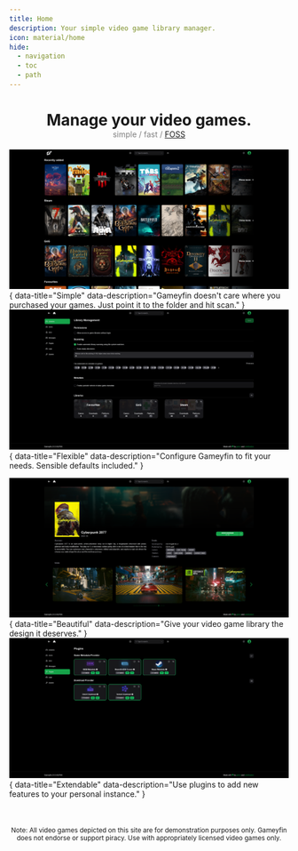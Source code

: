 ```yaml
---
title: Home
description: Your simple video game library manager.
icon: material/home
hide:
  - navigation
  - toc
  - path
---
```

<div style="text-align: center">
    <h1 style="margin-bottom: 0">Manage your video games.</h1>
    <h4 style="margin-top: 0; font-weight: normal; color: gray">simple / fast / <a href="https://github.com/gameyfin/gameyfin/blob/main/LICENSE.md" target="_blank">FOSS</a></h4>
</div>

<div class="grid" markdown>

![Home](assets/screenshots/home.png){ data-title="Simple" data-description="Gameyfin doesn't care where you purchased your games. Just point it to the folder and hit scan." }
![Libraries](assets/screenshots/admin-libraries.png){ data-title="Flexible" data-description="Configure Gameyfin to fit your needs. Sensible defaults included." }

![Game](assets/screenshots/game.png){ data-title="Beautiful" data-description="Give your video game library the design it deserves." }
![Plugins](assets/screenshots/admin-plugins.png){ data-title="Extendable" data-description="Use plugins to add new features to your personal instance." }

</div>

<small style="text-align: center; margin-top: 50px; display: block;">Note: All video games depicted on this site are for demonstration purposes only. Gameyfin does not endorse or support piracy. Use with appropriately licensed video games only.</small>


<style>
  .md-header__source {
    display: none;
  }
</style>